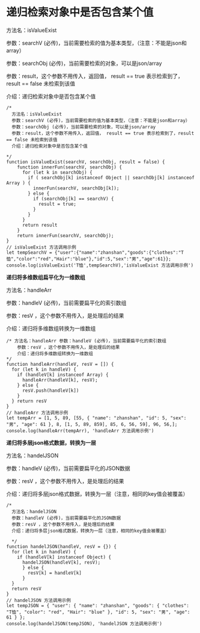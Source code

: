 # 递归检索对象中是否包含某个值

方法名：isValueExist

参数：searchV (必传)，当前需要检索的值为基本类型，（注意：不能是json和array）

参数：searchObj (必传)，当前需要检索的对象，可以是json/array

参数：result，这个参数不用传入，返回值， result == true 表示检索到了，result == false 未检索到该值

介绍：递归检索对象中是否包含某个值

	/*
	  方法名：isValueExist
	  参数：searchV (必传)，当前需要检索的值为基本类型，（注意：不能是json和array）
	  参数：searchObj (必传)，当前需要检索的对象，可以是json/array
	  参数：result，这个参数不用传入，返回值， result == true 表示检索到了，result == false 未检索到该值
	  介绍：递归检索对象中是否包含某个值
	
	*/
	function isValueExist(searchV, searchObj, result = false) {
	    function innerFun(searchV, searchObj) {
	      for (let k in searchObj) {
	        if ( searchObj[k] instanceof Object || searchObj[k] instanceof Array ) {
	          innerFun(searchV, searchObj[k]);
	        } else {
	          if (searchObj[k] == searchV) {
	            result = true;
	          }
	        }
	      }
	      return result
	    }
	    return innerFun(searchV, searchObj);
	}
	// isValueExist 方法调用示例
	let tempSearchV = {"user":{"name":"zhanshan","goods":{"clothes":"T恤","color":"red","Hair":"blue"},"id":5,"sex":"男","age":61}};
	console.log(isValueExist('T恤',tempSearchV),'isValueExist 方法调用示例') 

**递归将多维数组扁平化为一维数组**

方法名：handleArr

参数：handleV (必传)，当前需要扁平化的索引数组

参数：resV ，这个参数不用传入，是处理后的结果

介绍：递归将多维数组转换为一维数组

	/* 方法名：handleArr 参数：handleV (必传)，当前需要扁平化的索引数组 
	    参数：resV ，这个参数不用传入，是处理后的结果 
	    介绍：递归将多维数组转换为一维数组 
	*/
	function handleArr(handleV, resV = []) { 
	  for (let k in handleV) { 
	    if (handleV[k] instanceof Array) { 
	      handleArr(handleV[k], resV); 
	    } else { 
	      resV.push(handleV[k]) 
	    } 
	  } return resV 
	}
	// handleArr 方法调用示例 
	let tempArr = [1, 5, 89, [55, { "name": "zhanshan", "id": 5, "sex": "男", "age": 61 }, 8, [1, 5, 89, 859], 85, 6, 56, 59], 96, 56,]; 
	console.log(handleArr(tempArr), 'handleArr 方法调用示例')


**递归将多层json格式数据，转换为一层**

方法名：handelJSON

参数：handleV (必传)，当前需要扁平化的JSON数据

参数：resV ，这个参数不用传入，是处理后的结果

介绍：递归将多层json格式数据，转换为一层（注意，相同的key值会被覆盖）

	/* 
	  方法名：handelJSON 
	  参数：handleV (必传)，当前需要扁平化的JSON数据
	  参数：resV ，这个参数不用传入，是处理后的结果 
	  介绍：递归将多层json格式数据，转换为一层（注意，相同的key值会被覆盖） 
	
	  */
	function handelJSON(handleV, resV = {}) { 
	  for (let k in handleV) { 
	    if (handleV[k] instanceof Object) { 
	      handelJSON(handleV[k], resV);
	      } else { 
	        resV[k] = handleV[k]
	      } 
	  } 
	  return resV
	}
	// handelJSON 方法调用示例 
	let tempJSON = { "user": { "name": "zhanshan", "goods": { "clothes": "T恤", "color": "red", "Hair": "blue" }, "id": 5, "sex": "男", "age": 61 } };
	console.log(handelJSON(tempJSON), 'handelJSON 方法调用示例')
